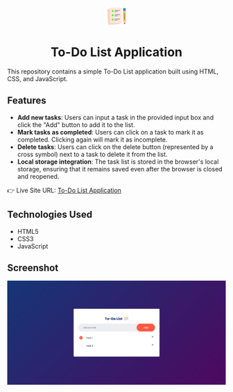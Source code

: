 <div align='center'><img src='https://raw.githubusercontent.com/vinhphuphan/to-do-app/main/images/icon.png' style="width: 5vw"/> 
  <h1 >To-Do List Application</h1>
</div>

This repository contains a simple To-Do List application built using HTML, CSS, and JavaScript. 

## Features

- **Add new tasks**: Users can input a task in the provided input box and click the "Add" button to add it to the list.
- **Mark tasks as completed**: Users can click on a task to mark it as completed. Clicking again will mark it as incomplete.
- **Delete tasks**: Users can click on the delete button (represented by a cross symbol) next to a task to delete it from the list.
- **Local storage integration**: The task list is stored in the browser's local storage, ensuring that it remains saved even after the browser is closed and reopened.

👉 Live Site URL: [To-Do List Application](https://vinhphuphan.github.io/to-do-app/)

## Technologies Used

- HTML5
- CSS3
- JavaScript

## Screenshot

<img src="https://raw.githubusercontent.com/vinhphuphan/to-do-app/main/images/screenshot.png" style="max-width: 100%">

